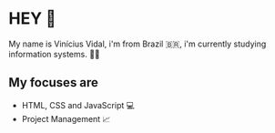 # HEY 👋
My name is Vinícius Vidal, i'm from Brazil 🇧🇷, i'm currently studying information systems. 👨‍💻

## My focuses are

- HTML, CSS and JavaScript 💻
- Project Management 📈
